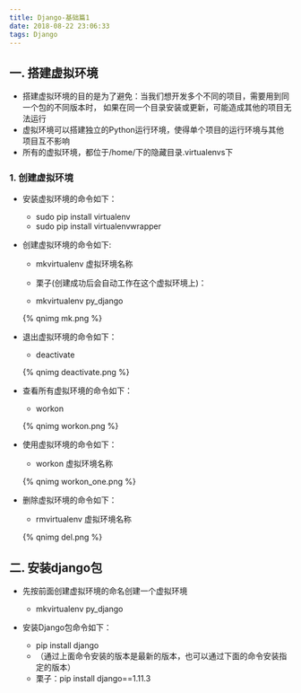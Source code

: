 ```yaml
---
title: Django-基础篇1
date: 2018-08-22 23:06:33
tags: Django
---
```


## 一. 搭建虚拟环境 
- 搭建虚拟环境的目的是为了避免：当我们想开发多个不同的项目，需要用到同一个包的不同版本时，  如果在同一个目录安装或更新，可能造成其他的项目无法运行
- 虚拟环境可以搭建独立的Python运行环境，使得单个项目的运行环境与其他项目互不影响
- 所有的虚拟环境，都位于/home/下的隐藏目录.virtualenvs下

<!--more-->
### 1. 创建虚拟环境
- 安装虚拟环境的命令如下：
    + sudo pip install virtualenv
    + sudo pip install virtualenvwrapper

- 创建虚拟环境的命令如下:
    + mkvirtualenv 虚拟环境名称 
    
    + 栗子(创建成功后会自动工作在这个虚拟环境上)：
    + mkvirtualenv py_django 
     
    {% qnimg mk.png %}

- 退出虚拟环境的命令如下：
    + deactivate  
    
    {% qnimg deactivate.png %}


- 查看所有虚拟环境的命令如下：
    + workon  

    {% qnimg workon.png %}

- 使用虚拟环境的命令如下：
    + workon 虚拟环境名称  

    {% qnimg workon_one.png %}

- 删除虚拟环境的命令如下：
    + rmvirtualenv 虚拟环境名称  

    {% qnimg del.png %}


## 二. 安装django包
- 先按前面创建虚拟环境的命名创建一个虚拟环境
    + mkvirtualenv py_django

- 安装Django包命令如下：
    + pip install django
    + （通过上面命令安装的版本是最新的版本，也可以通过下面的命令安装指定的版本）
    + 栗子：pip install django==1.11.3


